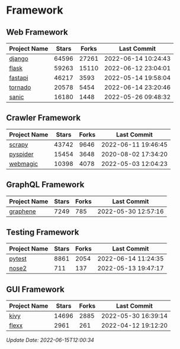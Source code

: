 # Framework

## Web Framework
| Project Name | Stars | Forks | Last Commit |
| ------------ | ----- | ----- | ----------- |
| [django](https://github.com/django/django) | 64596 | 27261 | 2022-06-14 10:24:43 |
| [flask](https://github.com/pallets/flask) | 59263 | 15110 | 2022-06-12 23:04:01 |
| [fastapi](https://github.com/tiangolo/fastapi) | 46217 | 3593 | 2022-05-14 19:58:04 |
| [tornado](https://github.com/tornadoweb/tornado) | 20578 | 5454 | 2022-06-14 23:20:46 |
| [sanic](https://github.com/sanic-org/sanic) | 16180 | 1448 | 2022-05-26 09:48:32 |

## Crawler Framework
| Project Name | Stars | Forks | Last Commit |
| ------------ | ----- | ----- | ----------- |
| [scrapy](https://github.com/scrapy/scrapy) | 43742 | 9646 | 2022-06-11 19:46:45 |
| [pyspider](https://github.com/binux/pyspider) | 15454 | 3648 | 2020-08-02 17:34:20 |
| [webmagic](https://github.com/code4craft/webmagic) | 10398 | 4078 | 2022-05-03 12:04:23 |

## GraphQL Framework
| Project Name | Stars | Forks | Last Commit |
| ------------ | ----- | ----- | ----------- |
| [graphene](https://github.com/graphql-python/graphene) | 7249 | 785 | 2022-05-30 12:57:16 |

## Testing Framework
| Project Name | Stars | Forks | Last Commit |
| ------------ | ----- | ----- | ----------- |
| [pytest](https://github.com/pytest-dev/pytest) | 8861 | 2054 | 2022-06-14 11:24:35 |
| [nose2](https://github.com/nose-devs/nose2) | 711 | 137 | 2022-05-13 19:47:17 |

## GUI Framework
| Project Name | Stars | Forks | Last Commit |
| ------------ | ----- | ----- | ----------- |
| [kivy](https://github.com/kivy/kivy) | 14696 | 2885 | 2022-05-30 16:39:14 |
| [flexx](https://github.com/flexxui/flexx) | 2961 | 261 | 2022-04-12 19:12:20 |

*Update Date: 2022-06-15T12:00:34*